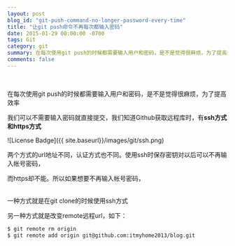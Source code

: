 ```yaml
---
layout: post
blog_id: "git-push-command-no-longer-password-every-time"
title: "让git push命令不再每次都输入密码"
date: 2015-01-29 00:00:00 -0700
tags: Git
category: git
summary: 在每次使用git push的时候都需要输入用户和密码，是不是觉得很麻烦，为了提高效率,我们可以不需要输入密码就直接提交，
comments: false
---
```

<br>

在每次使用git push的时候都需要输入用户和密码，是不是觉得很麻烦，为了提高效率

我们可以不需要输入密码就直接提交，我们知道Github获取远程库时，有**ssh方式和https方式**

![License Badge]({{ site.baseurl}}/images/git/ssh.png)

两个方式的url地址不同，认证方式也不同。使用ssh时保存密钥对以后可以不再输入帐号密码，

而https却不能。所以如果想要不再输入帐号密码，

<br>
一种方式就是在git clone的时候使用ssh方式

另一种方式就是改变remote远程url，如下：

```diff
$ git remote rm origin  
$ git remote add origin git@github.com:itmyhome2013/blog.git 
```
